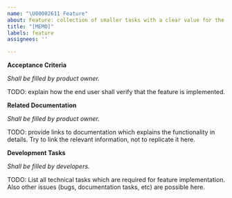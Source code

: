 ```yaml
---
name: "\U00002611 Feature"
about: Feature: collection of smaller tasks with a clear value for the end user
title: "[MEMO]"
labels: feature
assignees: ''

---
```

**Acceptance Criteria**

_Shall be filled by product owner._

TODO: explain how the end user shall verify that the feature is implemented.



**Related Documentation**

_Shall be filled by product owner._

TODO: provide links to documentation which explains the functionality in details. Try to link the relevant information, not to replicate it here.



**Development Tasks**

_Shall be filled by developers._

TODO: List all technical tasks which are required for feature implementation. Also other issues (bugs, documentation tasks, etc) are possible here.
